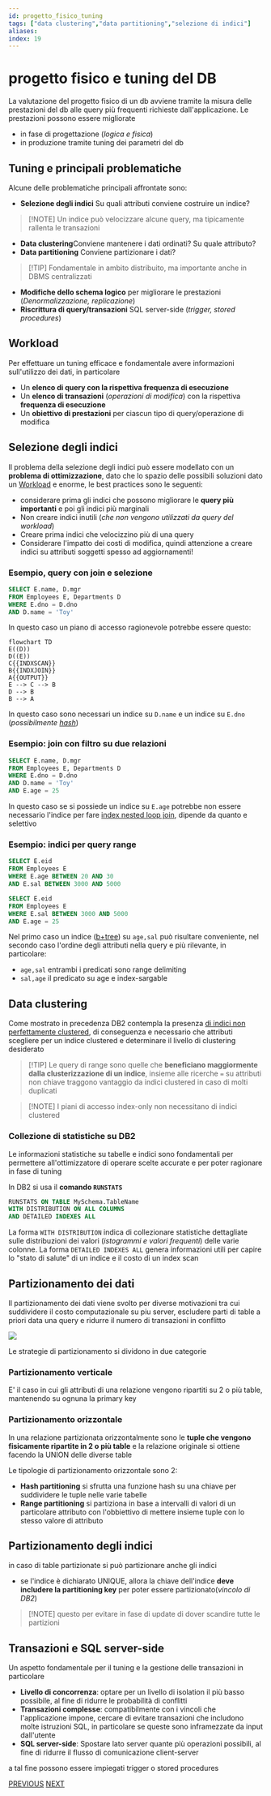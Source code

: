 ```yaml
---
id: progetto_fisico_tuning
tags: ["data clustering","data partitioning","selezione di indici"]
aliases: 
index: 19
---
```


# progetto fisico e tuning del DB

La valutazione del progetto fisico di  un db avviene tramite la misura delle prestazioni del db alle query più frequenti richieste dall'applicazione. Le  prestazioni possono essere migliorate

- in fase di progettazione (*logica e fisica*)
- in produzione tramite tuning dei parametri del db

## Tuning e principali problematiche

Alcune delle problematiche principali affrontate sono:

- **Selezione degli indici** Su quali attributi conviene costruire un indice? 
>[!NOTE] Un indice può velocizzare alcune query, ma tipicamente rallenta le transazioni
- **Data clustering**Conviene mantenere i dati ordinati? Su quale attributo?
- **Data partitioning** Conviene partizionare i dati? 
>[!TIP] Fondamentale in ambito distribuito, ma importante anche in DBMS centralizzati
- **Modifiche dello schema logico** per migliorare le prestazioni (*Denormalizzazione, replicazione*)
- **Riscrittura di query/transazioni** SQL server-side (*trigger, stored procedures*)

## Workload

Per effettuare un tuning efficace e fondamentale avere informazioni sull'utilizzo dei dati, in particolare
- Un **elenco di query con la rispettiva frequenza di esecuzione**
- Un **elenco di transazioni** (*operazioni di modifica*) con la rispettiva **frequenza di esecuzione**
- Un **obiettivo di prestazioni** per ciascun tipo di query/operazione di modifica

## Selezione degli indici

Il problema della selezione degli indici può essere modellato con un **problema di ottimizzazione**, dato che lo spazio delle possibili soluzioni dato un [Workload](#Workload) e enorme, le best practices sono le seguenti:

- considerare prima gli indici che possono migliorare le **query più importanti** e poi gli indici più marginali
- Non creare indici inutili (*che non vengono utilizzati da query del workload*)
- Creare prima indici che velocizzino più di una query
- Considerare l'impatto dei costi di modifica, quindi attenzione a creare indici su attributi soggetti spesso ad aggiornamenti!

### Esempio, query con join e selezione

```sql
SELECT E.name, D.mgr
FROM Employees E, Departments D
WHERE E.dno = D.dno
AND D.name = 'Toy'
```

In questo caso un piano di accesso ragionevole potrebbe essere questo:

```mermaid
flowchart TD
E((D))
D((E))
C{{INDXSCAN}}
B{{INDXJOIN}}
A{{OUTPUT}}
E --> C --> B
D --> B
B --> A
```

In questo caso sono necessari un indice su `D.name` e un indice su `E.dno` (*possibilmente [hash](tecnologie_basi_dati/indici_hash.md)*)

### Esempio: join con filtro su due relazioni

```sql
SELECT E.name, D.mgr
FROM Employees E, Departments D
WHERE E.dno = D.dno
AND D.name = 'Toy'
AND E.age = 25
```

In questo caso se si possiede un indice su `E.age` potrebbe non essere necessario l'indice per fare [index nested loop join](join.md#Sfruttando%20gli%20indici%20index%20nested%20loop%20join), dipende da quanto e selettivo

### Esempio: indici per query range

```sql
SELECT E.eid
FROM Employees E
WHERE E.age BETWEEN 20 AND 30
AND E.sal BETWEEN 3000 AND 5000

SELECT E.eid
FROM Employees E
WHERE E.sal BETWEEN 3000 AND 5000
AND E.age = 25
```

Nel primo caso un indice ([b+tree](tecnologie_basi_dati/b+tree.md)) su `age,sal` può risultare conveniente, nel secondo caso l'ordine degli attributi nella query e più rilevante, in particolare:

- `age,sal` entrambi i predicati sono range delimiting
- `sal,age` il predicato su age e index-sargable 

## Data clustering

Come mostrato in precedenza DB2 contempla la presenza [di indici non perfettamente clustered](operatori_modifica.md#Update%20della%20clustering%20key), di conseguenza e necessario che attributi scegliere per un indice clustered e determinare il livello di clustering desiderato

>[!TIP] Le query di range sono quelle che **beneficiano maggiormente dalla clusterizzazione di un indice**, insieme alle ricerche `=`  su attributi non chiave traggono vantaggio da indici clustered in caso di molti duplicati

>[!NOTE] I piani di accesso index-only non necessitano di indici clustered

### Collezione di statistiche su DB2

Le informazioni statistiche su tabelle e indici sono fondamentali per permettere all'ottimizzatore di operare scelte accurate e per poter ragionare in fase di tuning

In DB2 si usa il **comando `RUNSTATS`**

```sql
RUNSTATS ON TABLE MySchema.TableName 
WITH DISTRIBUTION ON ALL COLUMNS 
AND DETAILED INDEXES ALL
```

La forma `WITH DISTRIBUTION` indica di collezionare statistiche dettagliate sulle distribuzioni dei valori (*istogrammi e valori frequenti*) delle varie colonne.
La forma `DETAILED INDEXES ALL` genera informazioni utili per capire lo "stato di salute" di un indice e il costo di un index scan

## Partizionamento dei dati

Il partizionamento dei dati viene svolto per diverse motivazioni tra cui suddividere il costo computazionale su piu server, escludere parti di table a priori data una query  e ridurre il numero di transazioni in conflitto

![](tecnologie_basi_dati/Pasted%20image%2020250216162844.png)

Le strategie di partizionamento si dividono in due categorie

### Partizionamento verticale

E' il caso in cui gli attributi di una relazione vengono ripartiti su 2 o più table, mantenendo su ognuna la primary key

### Partizionamento orizzontale

In una relazione partizionata orizzontalmente sono le **tuple che vengono fisicamente ripartite in 2 o più table** e la relazione originale si ottiene facendo la UNION delle diverse table

Le tipologie di partizionamento orizzontale sono 2:

- **Hash partitioning** si sfrutta una funzione hash su una chiave per suddividere le tuple nelle varie tabelle
- **Range partitioning** si partiziona in base a intervalli di valori di un particolare attributo con l'obbiettivo di mettere insieme tuple con lo stesso valore di attributo

## Partizionamento degli indici

in caso di table partizionate si può partizionare anche gli indici

- se l'indice è dichiarato UNIQUE, allora la chiave dell'indice **deve includere la partitioning key** per poter essere partizionato(*vincolo di DB2*)

>[!NOTE] questo per evitare in fase di update di dover scandire tutte le partizioni

## Transazioni e SQL server-side

Un aspetto fondamentale per il tuning e la gestione delle transazioni in particolare

- **Livello di concorrenza**: optare per un livello di isolation il più basso possibile, al fine di ridurre le probabilità di conflitti
- **Transazioni complesse**: compatibilmente con i vincoli che l'applicazione impone, cercare di evitare transazioni che includono molte istruzioni SQL, in particolare se queste sono inframezzate da input dall'utente
- **SQL server-side**: Spostare lato server quante più operazioni possibili, al fine di ridurre il flusso di comunicazione client-server

a tal fine possono essere impiegati trigger o stored procedures

[PREVIOUS](pages/ricerca_piano_accesso.md) [NEXT](tecnologie_basi_dati/indici_multidimensionali.md)
